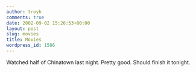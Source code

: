 ```yaml
---
author: troyh
comments: true
date: 2002-09-02 15:26:53+00:00
layout: post
slug: movies
title: Movies
wordpress_id: 1586
---
```


Watched half of Chinatown last night. Pretty good. Should finish it tonight.
